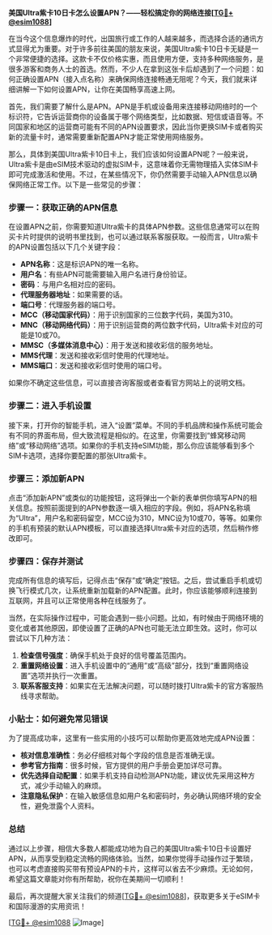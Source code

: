 **美国Ultra紫卡10日卡怎么设置APN？——轻松搞定你的网络连接[[TG💪+ @esim1088](https://t.me/s/esim1088)]**

在当今这个信息爆炸的时代，出国旅行或工作的人越来越多，而选择合适的通讯方式显得尤为重要。对于许多前往美国的朋友来说，美国Ultra紫卡10日卡无疑是一个非常便捷的选择。这款卡不仅价格实惠，而且使用方便，支持多种网络服务，是很多游客和商务人士的首选。然而，不少人在拿到这张卡后却遇到了一个问题：如何正确设置APN（接入点名称）来确保网络连接畅通无阻呢？今天，我们就来详细讲解一下如何设置APN，让你在美国畅享高速上网。

首先，我们需要了解什么是APN。APN是手机或设备用来连接移动网络时的一个标识符，它告诉运营商你的设备属于哪个网络类型，比如数据、短信或语音等。不同国家和地区的运营商可能有不同的APN设置要求，因此当你更换SIM卡或者购买新的流量卡时，通常需要重新配置APN才能正常使用网络服务。

那么，具体到美国Ultra紫卡10日卡上，我们应该如何设置APN呢？一般来说，Ultra紫卡是由eSIM技术驱动的虚拟SIM卡，这意味着你无需物理插入实体SIM卡即可完成激活和使用。不过，在某些情况下，你仍然需要手动输入APN信息以确保网络正常工作。以下是一些常见的步骤：

### 步骤一：获取正确的APN信息
在设置APN之前，你需要知道Ultra紫卡的具体APN参数。这些信息通常可以在购买卡片时提供的说明书里找到，也可以通过联系客服获取。一般而言，Ultra紫卡的APN设置包括以下几个关键字段：
- **APN名称**：这是标识APN的唯一名称。
- **用户名**：有些APN可能需要输入用户名进行身份验证。
- **密码**：与用户名相对应的密码。
- **代理服务器地址**：如果需要的话。
- **端口号**：代理服务器的端口号。
- **MCC（移动国家代码）**：用于识别国家的三位数字代码，美国为310。
- **MNC（移动网络代码）**：用于识别运营商的两位数字代码，Ultra紫卡对应的可能是10或70。
- **MMSC（多媒体消息中心）**：用于发送和接收彩信的服务地址。
- **MMS代理**：发送和接收彩信时使用的代理地址。
- **MMS端口**：发送和接收彩信时使用的端口号。

如果你不确定这些信息，可以直接咨询客服或者查看官方网站上的说明文档。

### 步骤二：进入手机设置
接下来，打开你的智能手机，进入“设置”菜单。不同的手机品牌和操作系统可能会有不同的界面布局，但大致流程是相似的。在这里，你需要找到“蜂窝移动网络”或“移动网络”选项。如果你的手机支持eSIM功能，那么你应该能够看到多个SIM卡选项，选择你要配置的那张Ultra紫卡。

### 步骤三：添加新APN
点击“添加新APN”或类似的功能按钮，这将弹出一个新的表单供你填写APN的相关信息。按照前面提到的APN参数逐一填入相应的字段。例如，将APN名称填为“Ultra”，用户名和密码留空，MCC设为310，MNC设为10或70，等等。如果你的手机有预装的默认APN模板，可以直接选择Ultra紫卡对应的选项，然后稍作修改即可。

### 步骤四：保存并测试
完成所有信息的填写后，记得点击“保存”或“确定”按钮。之后，尝试重启手机或切换飞行模式几次，让系统重新加载新的APN配置。此时，你应该能够顺利连接到互联网，并且可以正常使用各种在线服务了。

当然，在实际操作过程中，可能会遇到一些小问题。比如，有时候由于网络环境的变化或者其他原因，即使设置了正确的APN也可能无法立即生效。这时，你可以尝试以下几种方法：
1. **检查信号强度**：确保手机处于良好的信号覆盖范围内。
2. **重置网络设置**：进入手机设置中的“通用”或“高级”部分，找到“重置网络设置”选项并执行一次重置。
3. **联系客服支持**：如果实在无法解决问题，可以随时拨打Ultra紫卡的官方客服热线寻求帮助。

### 小贴士：如何避免常见错误
为了提高成功率，这里有一些实用的小技巧可以帮助你更高效地完成APN设置：
- **核对信息准确性**：务必仔细核对每个字段的信息是否准确无误。
- **参考官方指南**：很多时候，官方提供的用户手册会更加详尽可靠。
- **优先选择自动配置**：如果手机支持自动检测APN功能，建议优先采用这种方式，减少手动输入的麻烦。
- **注意隐私保护**：在输入敏感信息如用户名和密码时，务必确认网络环境的安全性，避免泄露个人资料。

### 总结
通过以上步骤，相信大多数人都能成功地为自己的美国Ultra紫卡10日卡设置好APN，从而享受到稳定流畅的网络体验。当然，如果你觉得手动操作过于繁琐，也可以考虑直接购买带有预设APN的卡片，这样可以省去不少麻烦。无论如何，希望这篇文章能对你有所帮助，祝你在美期间一切顺利！

最后，再次提醒大家关注我们的频道[[TG💪+ @esim1088](https://t.me/s/esim1088)]，获取更多关于eSIM卡和国际漫游的实用资讯！

[[TG💪+ @esim1088](https://t.me/s/esim1088) ![Image](https://i.postimg.cc/4NQfJmqS/Snipaste-2025-05-13-00-14-12.png)]
